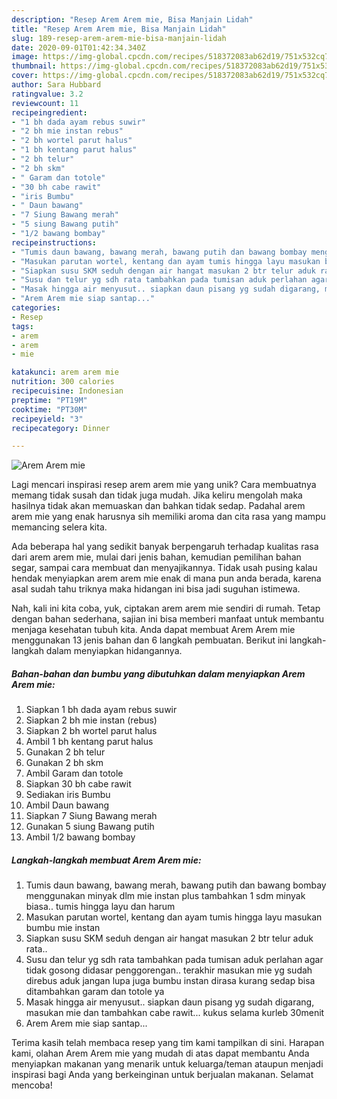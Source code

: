 ```yaml
---
description: "Resep Arem Arem mie, Bisa Manjain Lidah"
title: "Resep Arem Arem mie, Bisa Manjain Lidah"
slug: 189-resep-arem-arem-mie-bisa-manjain-lidah
date: 2020-09-01T01:42:34.340Z
image: https://img-global.cpcdn.com/recipes/518372083ab62d19/751x532cq70/arem-arem-mie-foto-resep-utama.jpg
thumbnail: https://img-global.cpcdn.com/recipes/518372083ab62d19/751x532cq70/arem-arem-mie-foto-resep-utama.jpg
cover: https://img-global.cpcdn.com/recipes/518372083ab62d19/751x532cq70/arem-arem-mie-foto-resep-utama.jpg
author: Sara Hubbard
ratingvalue: 3.2
reviewcount: 11
recipeingredient:
- "1 bh dada ayam rebus suwir"
- "2 bh mie instan rebus"
- "2 bh wortel parut halus"
- "1 bh kentang parut halus"
- "2 bh telur"
- "2 bh skm"
- " Garam dan totole"
- "30 bh cabe rawit"
- "iris Bumbu"
- " Daun bawang"
- "7 Siung Bawang merah"
- "5 siung Bawang putih"
- "1/2 bawang bombay"
recipeinstructions:
- "Tumis daun bawang, bawang merah, bawang putih dan bawang bombay menggunakan minyak dlm mie instan plus tambahkan 1 sdm minyak biasa.. tumis hingga layu dan harum"
- "Masukan parutan wortel, kentang dan ayam tumis hingga layu masukan bumbu mie instan"
- "Siapkan susu SKM seduh dengan air hangat masukan 2 btr telur aduk rata.."
- "Susu dan telur yg sdh rata tambahkan pada tumisan aduk perlahan agar tidak gosong didasar penggorengan.. terakhir masukan mie yg sudah direbus aduk jangan lupa juga bumbu instan dirasa kurang sedap bisa ditambahkan garam dan totole ya"
- "Masak hingga air menyusut.. siapkan daun pisang yg sudah digarang, masukan mie dan tambahkan cabe rawit... kukus selama kurleb 30menit"
- "Arem Arem mie siap santap..."
categories:
- Resep
tags:
- arem
- arem
- mie

katakunci: arem arem mie 
nutrition: 300 calories
recipecuisine: Indonesian
preptime: "PT19M"
cooktime: "PT30M"
recipeyield: "3"
recipecategory: Dinner

---
```



![Arem Arem mie](https://img-global.cpcdn.com/recipes/518372083ab62d19/751x532cq70/arem-arem-mie-foto-resep-utama.jpg)

Lagi mencari inspirasi resep arem arem mie yang unik? Cara membuatnya memang tidak susah dan tidak juga mudah. Jika keliru mengolah maka hasilnya tidak akan memuaskan dan bahkan tidak sedap. Padahal arem arem mie yang enak harusnya sih memiliki aroma dan cita rasa yang mampu memancing selera kita.

Ada beberapa hal yang sedikit banyak berpengaruh terhadap kualitas rasa dari arem arem mie, mulai dari jenis bahan, kemudian pemilihan bahan segar, sampai cara membuat dan menyajikannya. Tidak usah pusing kalau hendak menyiapkan arem arem mie enak di mana pun anda berada, karena asal sudah tahu triknya maka hidangan ini bisa jadi suguhan istimewa.




Nah, kali ini kita coba, yuk, ciptakan arem arem mie sendiri di rumah. Tetap dengan bahan sederhana, sajian ini bisa memberi manfaat untuk membantu menjaga kesehatan tubuh kita. Anda dapat membuat Arem Arem mie menggunakan 13 jenis bahan dan 6 langkah pembuatan. Berikut ini langkah-langkah dalam menyiapkan hidangannya.

<!--inarticleads1-->

##### Bahan-bahan dan bumbu yang dibutuhkan dalam menyiapkan Arem Arem mie:

1. Siapkan 1 bh dada ayam rebus suwir
1. Siapkan 2 bh mie instan (rebus)
1. Siapkan 2 bh wortel parut halus
1. Ambil 1 bh kentang parut halus
1. Gunakan 2 bh telur
1. Gunakan 2 bh skm
1. Ambil  Garam dan totole
1. Siapkan 30 bh cabe rawit
1. Sediakan iris Bumbu
1. Ambil  Daun bawang
1. Siapkan 7 Siung Bawang merah
1. Gunakan 5 siung Bawang putih
1. Ambil 1/2 bawang bombay




<!--inarticleads2-->

##### Langkah-langkah membuat Arem Arem mie:

1. Tumis daun bawang, bawang merah, bawang putih dan bawang bombay menggunakan minyak dlm mie instan plus tambahkan 1 sdm minyak biasa.. tumis hingga layu dan harum
1. Masukan parutan wortel, kentang dan ayam tumis hingga layu masukan bumbu mie instan
1. Siapkan susu SKM seduh dengan air hangat masukan 2 btr telur aduk rata..
1. Susu dan telur yg sdh rata tambahkan pada tumisan aduk perlahan agar tidak gosong didasar penggorengan.. terakhir masukan mie yg sudah direbus aduk jangan lupa juga bumbu instan dirasa kurang sedap bisa ditambahkan garam dan totole ya
1. Masak hingga air menyusut.. siapkan daun pisang yg sudah digarang, masukan mie dan tambahkan cabe rawit... kukus selama kurleb 30menit
1. Arem Arem mie siap santap...




Terima kasih telah membaca resep yang tim kami tampilkan di sini. Harapan kami, olahan Arem Arem mie yang mudah di atas dapat membantu Anda menyiapkan makanan yang menarik untuk keluarga/teman ataupun menjadi inspirasi bagi Anda yang berkeinginan untuk berjualan makanan. Selamat mencoba!
